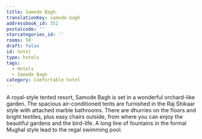 ```yaml
---
title: Samode Bagh
translationKey: samode-bagh
addressbook_id: 352
postalcode: ''
starcategories_id: ''
rooms: 50
draft: false
id: hotel
type: hotels
tags:
  - Hotels
  - Samode Bagh
category: Comfortable hotel
---
```

A royal-style tented resort, Samode Bagh is set in a wonderful orchard-like garden. The spacious air-conditioned tents are furnished in the Raj Shikaar style with attached marble bathrooms. There are dhurries on the floors and bright textiles, plus easy chairs outside, from where you can enjoy the beautiful gardens and the bird-life. A long line of fountains in the formal Mughal style lead to the regal swimming pool.
